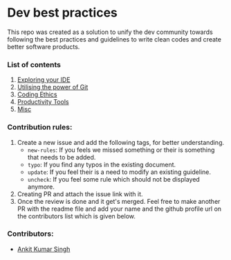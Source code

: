 # Dev best practices

This repo was created as a solution to unify the dev community towards following the best practices and guidelines to write clean codes and create better software products.

### List of contents
1. [Exploring your IDE](docs/1.explore_your_ide.md)
2. [Utilising the power of Git](docs/2.utilising_the_power_of_git.md)
3. [Coding Ethics](docs/3.coding_ethics.md)
4. [Productivity Tools](docs/4.productivity_tools.md)
5. [Misc](docs/5.misc.md)

### Contribution rules:
1. Create a new issue and add the following tags, for better understanding.
   - `new-rules`: If you feels we missed something or their is something that needs to be added.
   - `typo`: If you find any typos in the existing document.
   - `update`: If you feel their is a need to modify an existing guideline.
   - `uncheck`: If you feel some rule which should not be displayed anymore.
2. Creating PR and attach the issue link with it.
3. Once the review is done and it get's merged. Feel free to make another PR with the readme file and add your name and the github profile url on the contributors list which is given below.

### Contributors:
- [Ankit Kumar Singh](https://github.com/ankit18singh)

